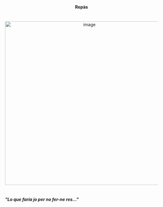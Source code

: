 <p align="center">
  <strong>Repàs</strong>
</p>

#  

<p align="center">
  <img width="540" height="540" alt="image" src="https://github.com/user-attachments/assets/432469b5-369c-41a8-b6ac-73ab6e4fd47b" />
</p>

#    

***"Lo que faria jo per no fer-ne res..."***

#   


